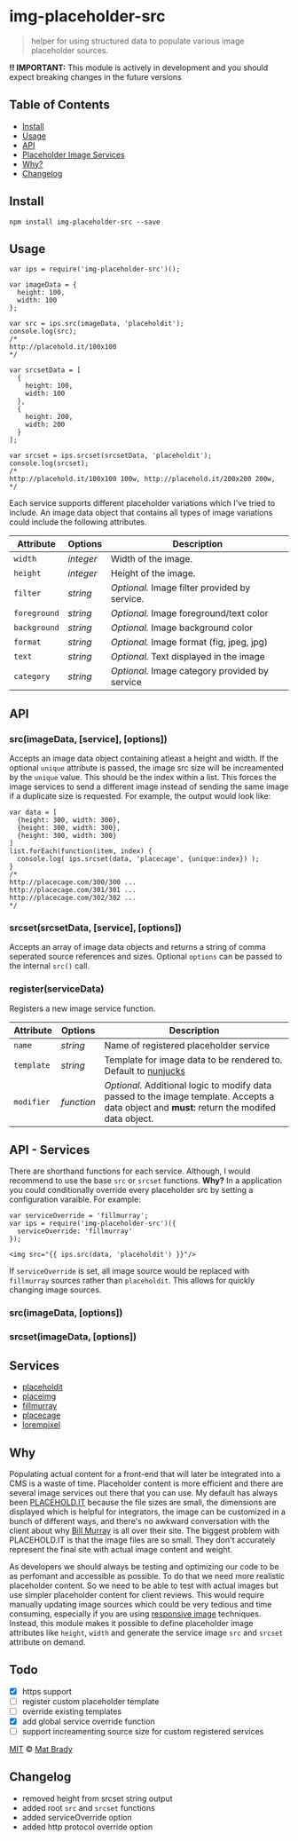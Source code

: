 # img-placeholder-src

> helper for using structured data to populate various image placeholder sources. 

**!! IMPORTANT:** This module is actively in development and you should expect breaking changes in the future versions

## Table of Contents

- [Install](#install)
- [Usage](#usage)
- [API](#api)
- [Placeholder Image Services](#services)
- [Why?](#why)
- [Changelog](#changelog)

## Install 

```
npm install img-placeholder-src --save
```

## Usage

```
var ips = require('img-placeholder-src')();

var imageData = {
  height: 100,
  width: 100
};

var src = ips.src(imageData, 'placeholdit');
console.log(src);
/*
http://placehold.it/100x100
*/

var srcsetData = [
  {
    height: 100,
    width: 100
  },
  {
    height: 200,
    width: 200
  }
];

var srcset = ips.srcset(srcsetData, 'placeholdit');
console.log(srcset);
/*
http://placehold.it/100x100 100w, http://placehold.it/200x200 200w, 
*/
```
Each service supports different placeholder variations which I've tried to include. An image data object that contains all types of image variations could include the following attributes.


Attribute     | Options     | Description
---           | ---         | ---
`width`       | *integer*   | Width of the image.
`height`      | *integer*   | Height of the image.
`filter`      | *string*    | *Optional.* Image filter provided by service.
`foreground`  | *string*    | *Optional.* Image foreground/text color
`background`  | *string*    | *Optional.* Image background color
`format`      | *string*    | *Optional.* Image format (fig, jpeg, jpg)
`text`        | *string*    | *Optional.* Text displayed in the image
`category`    | *string*    | *Optional.* Image category provided by service


## API

### src(imageData, [service], [options])

Accepts an image data object containing atleast a height and width. If the optional `unique` attribute is passed, the image src size will be increamented by the `unique` value. This should be the index within a list. This forces the image services to send a different image instead of sending the same image if a duplicate size is requested. For example, the output would look like: 

```
var data = [
  {height: 300, width: 300},
  {height: 300, width: 300},
  {height: 300, width: 300}
]
list.forEach(function(item, index) {
  console.log( ips.srcset(data, 'placecage', {unique:index}) );
}
/*
http://placecage.com/300/300 ...
http://placecage.com/301/301 ...
http://placecage.com/302/302 ...
*/
```

### srcset(srcsetData, [service], [options])

Accepts an array of image data objects and returns a string of comma seperated source references and sizes. Optional `options` can be passed to the internal `src()` call. 

### register(serviceData)

Registers a new image service function.  

Attribute     | Options     | Description
---           | ---         | ---
`name`        | *string*    | Name of registered placeholder service
`template`    | *string*    | Template for image data to be rendered to. Default to [nunjucks](https://mozilla.github.io/nunjucks/templating.html)
`modifier`    | *function*  | *Optional.* Additional logic to modify data passed to the image template. Accepts a data object and **must:** return the modifed data object.

## API - Services 

There are shorthand functions for each service. Although, I would recommend to use the base `src` or `srcset` functions. **Why?** In a application you could conditionally override every placeholder src by setting a configuration varaible. For example:

```
var serviceOverride = 'fillmurray';
var ips = require('img-placeholder-src')({
  serviceOverride: 'fillmurray'
});
```

```
<img src="{{ ips.src(data, 'placeholdit') }}"/>
```

If `serviceOverride` is set, all image source would be replaced with `fillmurray` sources rather than `placeholdit`. This allows for quickly changing image sources. 

### src(imageData, [options])

### srcset(imageData, [options])

## Services 

- [placeholdit](http://placehold.it/)
- [placeimg](https://placeimg.com/)
- [fillmurray](http://www.fillmurray.com/)
- [placecage](http://www.placecage.com/)
- [lorempixel](http://lorempixel.com/)

## Why

Populating actual content for a front-end that will later be integrated into a CMS is a waste of time. Placeholder content is more efficient and there are several image services out there that you can use. My default has always been [PLACEHOLD.IT](http://placehold.it/) because the file sizes are small, the dimensions are displayed which is helpful for integrators, the image can be customized in a bunch of different ways, and there's no awkward conversation with the client about why [Bill Murray](http://www.fillmurray.com/) is all over their site. The biggest problem with PLACEHOLD.IT is that the image files are so small. They don't accurately represent the final site with actual image content and weight. 

As developers we should always be testing and optimizing our code to be as perfomant and accessible as possible. To do that we need more realistic placeholder content. So we need to be able to test with actual images but use simpler placeholder content for client reviews. This would require manually updating image sources which could be very tedious and time consuming, especially if you are using [responsive image](https://css-tricks.com/video-screencasts/133-figuring-responsive-images/) techniques. Instead, this module makes it possible to define placeholder image attributes like `height`, `width` and generate the service image `src` and `srcset` attribute on demand. 

## Todo

- [X] https support
- [ ] register custom placeholder template
- [ ] override existing templates
- [X] add global service override function
- [ ] support increamenting source size for custom registered services 

[MIT](http://opensource.org/licenses/MIT) © [Mat Brady](https://github.com/matbrady)

## Changelog 

- removed height from srcset string output
- added root `src` and `srcset` functions
- added serviceOverride option
- added http protocol override option
